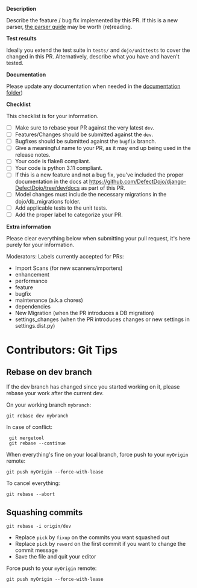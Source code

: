 **Description**

Describe the feature / bug fix implemented by this PR.
If this is a new parser, [the parser guide](https://documentation.defectdojo.com/contributing/how-to-write-a-parser/) may be worth (re)reading.

**Test results**

Ideally you extend the test suite in `tests/` and `dojo/unittests` to cover the changed in this PR.
Alternatively, describe what you have and haven't tested.

**Documentation**

Please update any documentation when needed in the [documentation folder](https://github.com/DefectDojo/django-DefectDojo/tree/dev/docs))

**Checklist**

This checklist is for your information.

- [ ] Make sure to rebase your PR against the very latest `dev`.
- [ ] Features/Changes should be submitted against the `dev`.
- [ ] Bugfixes should be submitted against the `bugfix` branch.
- [ ] Give a meaningful name to your PR, as it may end up being used in the release notes.
- [ ] Your code is flake8 compliant.
- [ ] Your code is python 3.11 compliant.
- [ ] If this is a new feature and not a bug fix, you've included the proper documentation in the docs at https://github.com/DefectDojo/django-DefectDojo/tree/dev/docs as part of this PR.
- [ ] Model changes must include the necessary migrations in the dojo/db_migrations folder.
- [ ] Add applicable tests to the unit tests.
- [ ] Add the proper label to categorize your PR.

**Extra information**

Please clear everything below when submitting your pull request, it's here purely for your information.

Moderators: Labels currently accepted for PRs:
- Import Scans (for new scanners/importers)
- enhancement
- performance
- feature
- bugfix
- maintenance (a.k.a chores)
- dependencies
- New Migration (when the PR introduces a DB migration)
- settings_changes (when the PR introduces changes or new settings in settings.dist.py)

# Contributors: Git Tips
## Rebase on dev branch
If the dev branch has changed since you started working on it, please rebase your work after the current dev.

On your working branch `mybranch`:
```
git rebase dev mybranch
```
In case of conflict:
```
 git mergetool
 git rebase --continue
 ```

When everything's fine on your local branch, force push to your `myOrigin` remote:
```
git push myOrigin --force-with-lease
```

To cancel everything:
```
git rebase --abort
```


## Squashing commits
```
git rebase -i origin/dev
```
- Replace `pick` by `fixup` on the commits you want squashed out
- Replace `pick` by `reword` on the first commit if you want to change the commit message
- Save the file and quit your editor

Force push to your `myOrigin` remote:
```
git push myOrigin --force-with-lease
```
